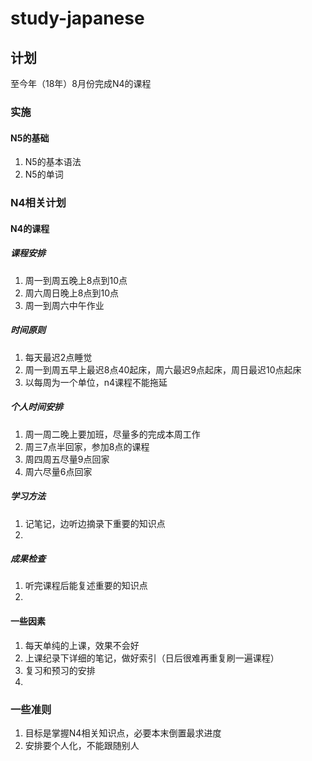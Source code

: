 # study-japanese
## 计划
至今年（18年）8月份完成N4的课程
### 实施
#### N5的基础
1. N5的基本语法
2. N5的单词

### N4相关计划
#### N4的课程

##### 课程安排
1. 周一到周五晚上8点到10点
2. 周六周日晚上8点到10点
3. 周一到周六中午作业


##### 时间原则
1. 每天最迟2点睡觉
2. 周一到周五早上最迟8点40起床，周六最迟9点起床，周日最迟10点起床
3. 以每周为一个单位，n4课程不能拖延

##### 个人时间安排
1. 周一周二晚上要加班，尽量多的完成本周工作
2. 周三7点半回家，参加8点的课程
3. 周四周五尽量9点回家
4. 周六尽量6点回家

##### 学习方法
1. 记笔记，边听边摘录下重要的知识点
2. 

##### 成果检查
1. 听完课程后能复述重要的知识点
2. 

#### 一些因素
1. 每天单纯的上课，效果不会好
2. 上课纪录下详细的笔记，做好索引（日后很难再重复刷一遍课程）
3. 复习和预习的安排
4. 

### 一些准则
1. 目标是掌握N4相关知识点，必要本末倒置最求进度
2. 安排要个人化，不能跟随别人
